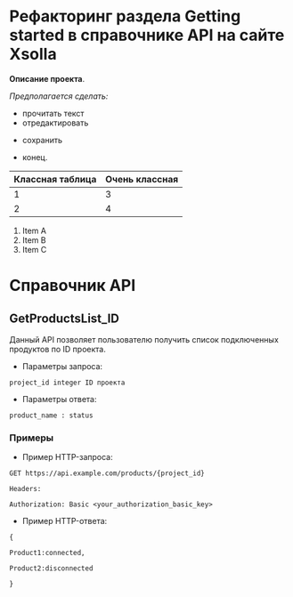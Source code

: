 # Рефакторинг раздела Getting started в справочнике API на сайте Xsolla

__Описание проекта__.

*Предполагается сделать:*

- прочитать текст
- отредактировать
* сохранить

- конец.

| Классная таблица | Очень классная |
| ------------- | ------------- |
| 1  | 3  |
| 2  | 4  |


  
1. Item A
2. Item B
3. Item C

# Справочник API

## GetProductsList_ID

Данный API позволяет пользователю получить список подключенных продуктов по ID проекта.


- Параметры запроса:

`project_id integer ID проекта`


- Параметры ответа:

`product_name : status`


### Примеры

- Пример HTTP-запроса:

` GET https://api.example.com/products/{project_id} `

`Headers: `

`Authorization: Basic <your_authorization_basic_key> `

- Пример HTTP-ответа:

`{`

`Product1:connected, `

`Product2:disconnected`

`}`
